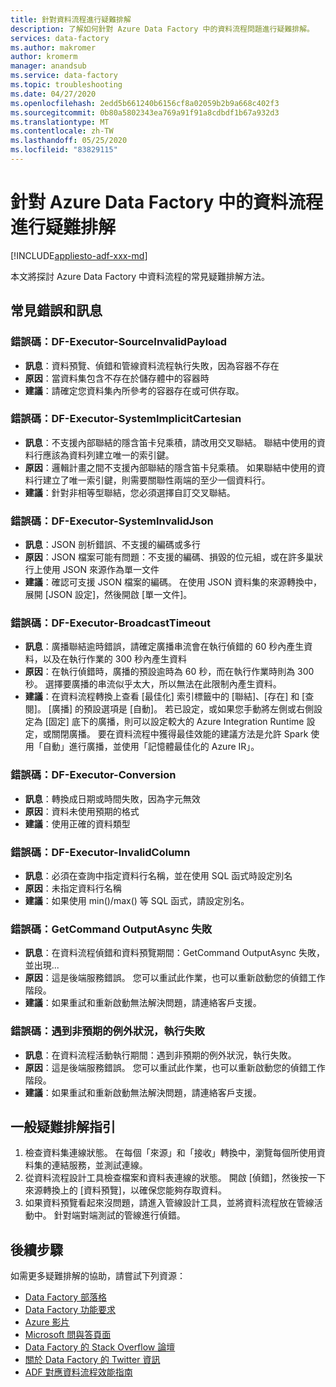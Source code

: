```yaml
---
title: 針對資料流程進行疑難排解
description: 了解如何針對 Azure Data Factory 中的資料流程問題進行疑難排解。
services: data-factory
ms.author: makromer
author: kromerm
manager: anandsub
ms.service: data-factory
ms.topic: troubleshooting
ms.date: 04/27/2020
ms.openlocfilehash: 2edd5b661240b6156cf8a02059b2b9a668c402f3
ms.sourcegitcommit: 0b80a5802343ea769a91f91a8cdbdf1b67a932d3
ms.translationtype: MT
ms.contentlocale: zh-TW
ms.lasthandoff: 05/25/2020
ms.locfileid: "83829115"
---
```

# <a name="troubleshoot-data-flows-in-azure-data-factory"></a>針對 Azure Data Factory 中的資料流程進行疑難排解

[!INCLUDE[appliesto-adf-xxx-md](includes/appliesto-adf-xxx-md.md)]

本文將探討 Azure Data Factory 中資料流程的常見疑難排解方法。

## <a name="common-errors-and-messages"></a>常見錯誤和訊息

### <a name="error-code-df-executor-sourceinvalidpayload"></a>錯誤碼：DF-Executor-SourceInvalidPayload
- **訊息**：資料預覽、偵錯和管線資料流程執行失敗，因為容器不存在
- **原因**：當資料集包含不存在於儲存體中的容器時
- **建議**：請確定您資料集內所參考的容器存在或可供存取。

### <a name="error-code-df-executor-systemimplicitcartesian"></a>錯誤碼：DF-Executor-SystemImplicitCartesian

- **訊息**：不支援內部聯結的隱含笛卡兒乘積，請改用交叉聯結。 聯結中使用的資料行應該為資料列建立唯一的索引鍵。
- **原因**：邏輯計畫之間不支援內部聯結的隱含笛卡兒乘積。 如果聯結中使用的資料行建立了唯一索引鍵，則需要關聯性兩端的至少一個資料行。
- **建議**：針對非相等型聯結，您必須選擇自訂交叉聯結。

### <a name="error-code-df-executor-systeminvalidjson"></a>錯誤碼：DF-Executor-SystemInvalidJson

- **訊息**：JSON 剖析錯誤、不支援的編碼或多行
- **原因**：JSON 檔案可能有問題：不支援的編碼、損毀的位元組，或在許多巢狀行上使用 JSON 來源作為單一文件
- **建議**：確認可支援 JSON 檔案的編碼。 在使用 JSON 資料集的來源轉換中，展開 [JSON 設定]，然後開啟 [單一文件]。
 
### <a name="error-code-df-executor-broadcasttimeout"></a>錯誤碼：DF-Executor-BroadcastTimeout

- **訊息**：廣播聯結逾時錯誤，請確定廣播串流會在執行偵錯的 60 秒內產生資料，以及在執行作業的 300 秒內產生資料
- **原因**：在執行偵錯時，廣播的預設逾時為 60 秒，而在執行作業時則為 300 秒。 選擇要廣播的串流似乎太大，所以無法在此限制內產生資料。
- **建議**：在資料流程轉換上查看 [最佳化] 索引標籤中的 [聯結]、[存在] 和 [查閱]。 [廣播] 的預設選項是 [自動]。 若已設定，或如果您手動將左側或右側設定為 [固定] 底下的廣播，則可以設定較大的 Azure Integration Runtime 設定，或關閉廣播。 要在資料流程中獲得最佳效能的建議方法是允許 Spark 使用「自動」進行廣播，並使用「記憶體最佳化的 Azure IR」。

### <a name="error-code-df-executor-conversion"></a>錯誤碼：DF-Executor-Conversion

- **訊息**：轉換成日期或時間失敗，因為字元無效
- **原因**：資料未使用預期的格式
- **建議**：使用正確的資料類型

### <a name="error-code-df-executor-invalidcolumn"></a>錯誤碼：DF-Executor-InvalidColumn

- **訊息**：必須在查詢中指定資料行名稱，並在使用 SQL 函式時設定別名
- **原因**：未指定資料行名稱
- **建議**：如果使用 min()/max() 等 SQL 函式，請設定別名。

### <a name="error-code-getcommand-outputasync-failed"></a>錯誤碼：GetCommand OutputAsync 失敗

- **訊息**：在資料流程偵錯和資料預覽期間：GetCommand OutputAsync 失敗，並出現...
- **原因**：這是後端服務錯誤。 您可以重試此作業，也可以重新啟動您的偵錯工作階段。
- **建議**：如果重試和重新啟動無法解決問題，請連絡客戶支援。

### <a name="error-code-hit-unexpected-exception-and-execution-failed"></a>錯誤碼：遇到非預期的例外狀況，執行失敗

- **訊息**：在資料流程活動執行期間：遇到非預期的例外狀況，執行失敗。
- **原因**：這是後端服務錯誤。 您可以重試此作業，也可以重新啟動您的偵錯工作階段。
- **建議**：如果重試和重新啟動無法解決問題，請連絡客戶支援。

## <a name="general-troubleshooting-guidance"></a>一般疑難排解指引

1. 檢查資料集連線狀態。 在每個「來源」和「接收」轉換中，瀏覽每個所使用資料集的連結服務，並測試連線。
1. 從資料流程設計工具檢查檔案和資料表連線的狀態。 開啟 [偵錯]，然後按一下來源轉換上的 [資料預覽]，以確保您能夠存取資料。
1. 如果資料預覽看起來沒問題，請進入管線設計工具，並將資料流程放在管線活動中。 針對端對端測試的管線進行偵錯。

## <a name="next-steps"></a>後續步驟

如需更多疑難排解的協助，請嘗試下列資源：
*  [Data Factory 部落格](https://azure.microsoft.com/blog/tag/azure-data-factory/)
*  [Data Factory 功能要求](https://feedback.azure.com/forums/270578-data-factory)
*  [Azure 影片](https://azure.microsoft.com/resources/videos/index/?sort=newest&services=data-factory)
*  [Microsoft 問與答頁面](https://docs.microsoft.com/answers/topics/azure-data-factory.html)
*  [Data Factory 的 Stack Overflow 論壇](https://stackoverflow.com/questions/tagged/azure-data-factory)
*  [關於 Data Factory 的 Twitter 資訊](https://twitter.com/hashtag/DataFactory)
*  [ADF 對應資料流程效能指南](concepts-data-flow-performance.md)
